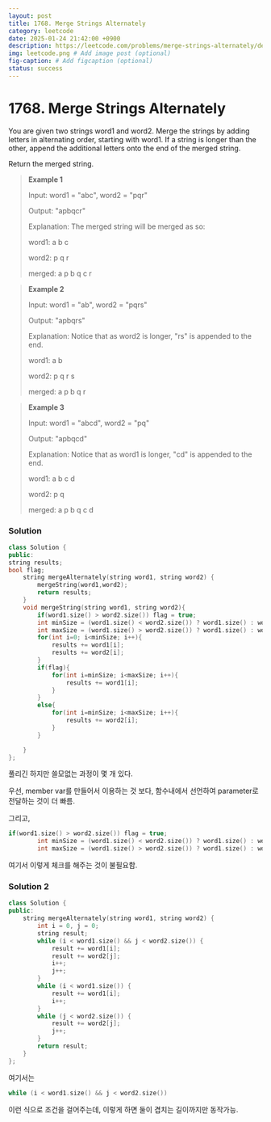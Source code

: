 ```yaml
---
layout: post
title: 1768. Merge Strings Alternately
category: leetcode
date: 2025-01-24 21:42:00 +0900
description: https://leetcode.com/problems/merge-strings-alternately/description/?envType=company&envId=google&favoriteSlug=google-thirty-days
img: leetcode.png # Add image post (optional)
fig-caption: # Add figcaption (optional)
status: success
---
```



# 1768. Merge Strings Alternately

You are given two strings word1 and word2. Merge the strings by adding letters in alternating order, starting with word1. If a string is longer than the other, append the additional letters onto the end of the merged string.

Return the merged string.

 

> **Example 1**
> 
> Input: word1 = "abc", word2 = "pqr"
> 
> Output: "apbqcr"
> 
> Explanation: The merged string will be merged as so:
> 
> word1:  a   b   c
> 
> word2:    p   q   r
> 
> merged: a p b q c r

> **Example 2**
> 
> Input: word1 = "ab", word2 = "pqrs"
> 
> Output: "apbqrs"
> 
> Explanation: Notice that as word2 is longer, "rs" is appended to the end.
> 
> word1:  a   b 
> 
> word2:    p   q   r   s
> 
> merged: a p b q   r   

> **Example 3**
> 
> Input: word1 = "abcd", word2 = "pq"
> 
> Output: "apbqcd"
> 
> Explanation: Notice that as word1 is longer, "cd" is appended to the end.
> 
> word1:  a   b   c   d
> 
> word2:    p   q 
> 
> merged: a p b q c   d

### Solution 

```cpp
class Solution {
public:
string results;
bool flag;
    string mergeAlternately(string word1, string word2) {
        mergeString(word1,word2);
        return results;
    }
    void mergeString(string word1, string word2){
        if(word1.size() > word2.size()) flag = true;
        int minSize = (word1.size() < word2.size()) ? word1.size() : word2.size();
        int maxSize = (word1.size() > word2.size()) ? word1.size() : word2.size();
        for(int i=0; i<minSize; i++){
            results += word1[i];
            results += word2[i];
        }
        if(flag){
            for(int i=minSize; i<maxSize; i++){
                results += word1[i];
            }
        }
        else{
            for(int i=minSize; i<maxSize; i++){
                results += word2[i];
            }
        }

    }
};
```

풀리긴 하지만 쓸모없는 과정이 몇 개 있다.

우선, member var를 만들어서 이용하는 것 보다, 함수내에서 선언하여 parameter로 전달하는 것이 더 빠름.

그리고, 


```cpp
if(word1.size() > word2.size()) flag = true;
        int minSize = (word1.size() < word2.size()) ? word1.size() : word2.size();
        int maxSize = (word1.size() > word2.size()) ? word1.size() : word2.size();
```

여기서 이렇게 체크를 해주는 것이 불필요함. 


### Solution 2 

```cpp
class Solution {
public:
    string mergeAlternately(string word1, string word2) {
        int i = 0, j = 0;
        string result;
        while (i < word1.size() && j < word2.size()) {
            result += word1[i];
            result += word2[j];
            i++;
            j++;
        }
        while (i < word1.size()) {
            result += word1[i];
            i++;
        }
        while (j < word2.size()) {
            result += word2[j];
            j++;
        }
        return result;
    }
};

```
여기서는 
```cpp
while (i < word1.size() && j < word2.size()) 
```

이런 식으로 조건을 걸어주는데, 이렇게 하면 둘이 겹치는 길이까지만 동작가능.